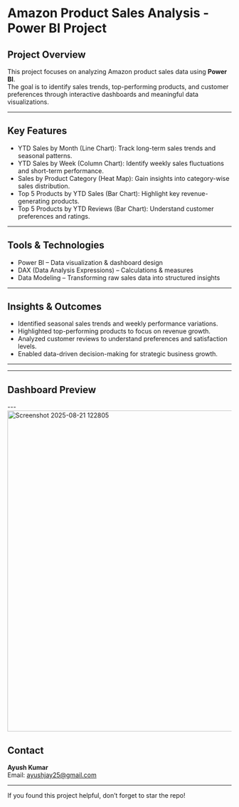 # Amazon Product Sales Analysis - Power BI Project

## Project Overview
This project focuses on analyzing Amazon product sales data using **Power BI**.  
The goal is to identify sales trends, top-performing products, and customer preferences through interactive dashboards and meaningful data visualizations.

---

## Key Features
- YTD Sales by Month (Line Chart): Track long-term sales trends and seasonal patterns.  
- YTD Sales by Week (Column Chart): Identify weekly sales fluctuations and short-term performance.  
- Sales by Product Category (Heat Map): Gain insights into category-wise sales distribution.  
- Top 5 Products by YTD Sales (Bar Chart): Highlight key revenue-generating products.  
- Top 5 Products by YTD Reviews (Bar Chart): Understand customer preferences and ratings.  

---

## Tools & Technologies
- Power BI – Data visualization & dashboard design  
- DAX (Data Analysis Expressions) – Calculations & measures  
- Data Modeling – Transforming raw sales data into structured insights  

---

## Insights & Outcomes
- Identified seasonal sales trends and weekly performance variations.  
- Highlighted top-performing products to focus on revenue growth.  
- Analyzed customer reviews to understand preferences and satisfaction levels.  
- Enabled data-driven decision-making for strategic business growth.  

---


---

## Dashboard Preview


---<img width="1296" height="721" alt="Screenshot 2025-08-21 122805" src="https://github.com/user-attachments/assets/822e5f4b-0059-48b7-822a-13285cc24b63" />


## Contact
**Ayush Kumar**  
Email: ayushjay25@gmail.com 

---

If you found this project helpful, don’t forget to star the repo!


